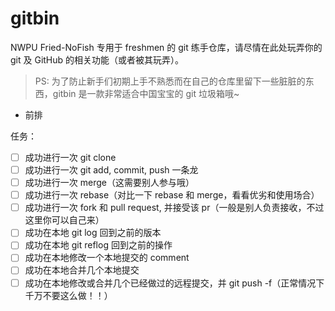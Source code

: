 # gitbin

NWPU Fried-NoFish 专用于 freshmen 的 git 练手仓库，请尽情在此处玩弄你的 git 及 GitHub 的相关功能（或者被其玩弄）。

> PS: 为了防止新手们初期上手不熟悉而在自己的仓库里留下一些脏脏的东西，gitbin 是一款非常适合中国宝宝的 git 垃圾箱哦~

- 前排

任务：
- [ ] 成功进行一次 git clone
- [ ] 成功进行一次 git add, commit, push 一条龙
- [ ] 成功进行一次 merge（这需要别人参与哦）
- [ ] 成功进行一次 rebase（对比一下 rebase 和 merge，看看优劣和使用场合）
- [ ] 成功进行一次 fork 和 pull request, 并接受该 pr（一般是别人负责接收，不过这里你可以自己来）
- [ ] 成功在本地 git log 回到之前的版本
- [ ] 成功在本地 git reflog 回到之前的操作
- [ ] 成功在本地修改一个本地提交的 comment
- [ ] 成功在本地合并几个本地提交
- [ ] 成功在本地修改或合并几个已经做过的远程提交，并 git push -f（正常情况下千万不要这么做！！）
